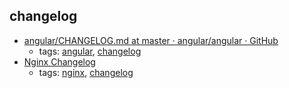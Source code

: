 changelog 
---
* [angular/CHANGELOG.md at master · angular/angular · GitHub](https://github.com/angular/angular/blob/master/CHANGELOG.md)
    * tags: [angular](../tags/angular.md), [changelog](../tags/changelog.md)
* [Nginx Changelog](http://nginx.org/en/CHANGES)
    * tags: [nginx](../tags/nginx.md), [changelog](../tags/changelog.md)
